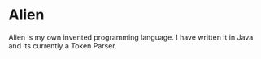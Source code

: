 # Alien
Alien is my own invented programming language. I have written it in Java and its currently a Token Parser.
